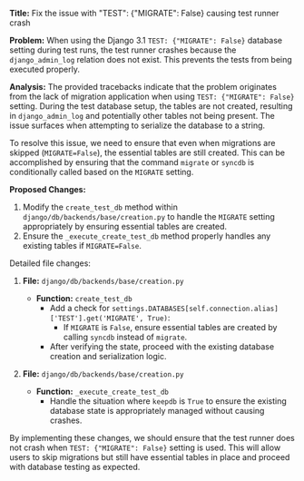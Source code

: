 **Title:** Fix the issue with "TEST": {"MIGRATE": False} causing test runner crash

**Problem:**
When using the Django 3.1 `TEST: {"MIGRATE": False}` database setting during test runs, the test runner crashes because the `django_admin_log` relation does not exist. This prevents the tests from being executed properly.

**Analysis:**
The provided tracebacks indicate that the problem originates from the lack of migration application when using `TEST: {"MIGRATE": False}` setting. During the test database setup, the tables are not created, resulting in `django_admin_log` and potentially other tables not being present. The issue surfaces when attempting to serialize the database to a string.

To resolve this issue, we need to ensure that even when migrations are skipped (`MIGRATE=False`), the essential tables are still created. This can be accomplished by ensuring that the command `migrate` or `syncdb` is conditionally called based on the `MIGRATE` setting.

**Proposed Changes:**
1. Modify the `create_test_db` method within `django/db/backends/base/creation.py` to handle the `MIGRATE` setting appropriately by ensuring essential tables are created.
2. Ensure the `_execute_create_test_db` method properly handles any existing tables if `MIGRATE=False`.

Detailed file changes:
1. **File:** `django/db/backends/base/creation.py`
    - **Function:** `create_test_db`
      - Add a check for `settings.DATABASES[self.connection.alias]['TEST'].get('MIGRATE', True)`:
        - If `MIGRATE` is `False`, ensure essential tables are created by calling `syncdb` instead of `migrate`.
      - After verifying the state, proceed with the existing database creation and serialization logic.

2. **File:** `django/db/backends/base/creation.py`
    - **Function:** `_execute_create_test_db`
      - Handle the situation where `keepdb` is `True` to ensure the existing database state is appropriately managed without causing crashes.

By implementing these changes, we should ensure that the test runner does not crash when `TEST: {"MIGRATE": False}` setting is used. This will allow users to skip migrations but still have essential tables in place and proceed with database testing as expected.